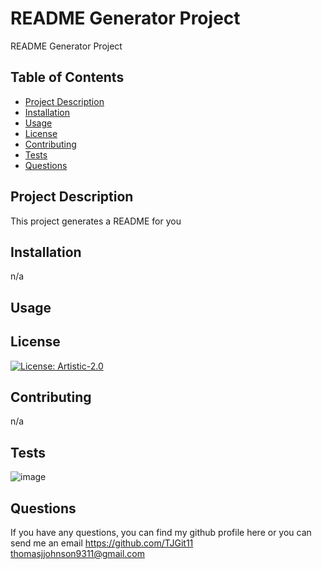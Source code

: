 # README Generator Project

README Generator Project

## Table of Contents

- [Project Description](#project-description)
- [Installation](#installation)
- [Usage](#usage)
- [License](#license)
- [Contributing](#contributing)
- [Tests](#tests)
- [Questions](#questions)

## Project Description

This project generates a README for you

## Installation

n/a

## Usage

## License

[![License: Artistic-2.0](https://img.shields.io/badge/License-Artistic_2.0-0298c3.svg)](https://opensource.org/licenses/Artistic-2.0)

## Contributing

n/a

## Tests

![image](https://user-images.githubusercontent.com/74613952/235409399-d5fd8d08-ee0d-42e0-94a2-6e2d66cb4dd7.png)


## Questions

If you have any questions, you can find my github profile here or you can send me an email
https://github.com/TJGit11 thomasjjohnson9311@gmail.com
